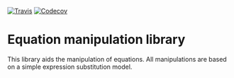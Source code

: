 [![Travis](https://img.shields.io/travis/eqdb/eqlib.svg)](https://travis-ci.org/eqdb/eqlib)
[![Codecov](https://img.shields.io/codecov/c/github/eqdb/eqlib.svg)](https://codecov.io/gh/eqdb/eqlib)

Equation manipulation library
=============================
This library aids the manipulation of equations. All manipulations are based on
a simple expression substitution model.

